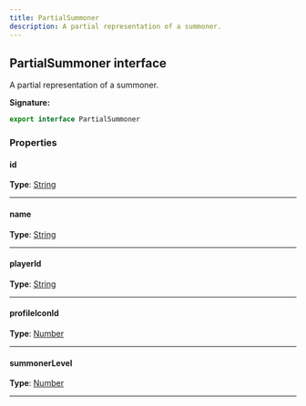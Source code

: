 ```yaml
---
title: PartialSummoner
description: A partial representation of a summoner.
---
```


## PartialSummoner interface

A partial representation of a summoner.

**Signature:**

```ts
export interface PartialSummoner 
```

### Properties

#### id



**Type**: [String](https://developer.mozilla.org/en-US/docs/Web/JavaScript/Reference/Global_Objects/String)

---

#### name



**Type**: [String](https://developer.mozilla.org/en-US/docs/Web/JavaScript/Reference/Global_Objects/String)

---

#### playerId



**Type**: [String](https://developer.mozilla.org/en-US/docs/Web/JavaScript/Reference/Global_Objects/String)

---

#### profileIconId



**Type**: [Number](https://developer.mozilla.org/en-US/docs/Web/JavaScript/Reference/Global_Objects/Number)

---

#### summonerLevel



**Type**: [Number](https://developer.mozilla.org/en-US/docs/Web/JavaScript/Reference/Global_Objects/Number)

---


